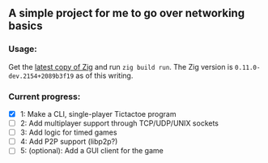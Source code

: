 ## A simple project for me to go over networking basics
### Usage:

Get the [latest copy of Zig](https://ziglang.org/download/) and run `zig build run`.
The Zig version is `0.11.0-dev.2154+2089b3f19` as of this writing.

### Current progress:
- [x] 1: Make a CLI, single-player Tictactoe program
- [ ] 2: Add multiplayer support through TCP/UDP/UNIX sockets
- [ ] 3: Add logic for timed games
- [ ] 4: Add P2P support (libp2p?)
- [ ] 5: (optional): Add a GUI client for the game
